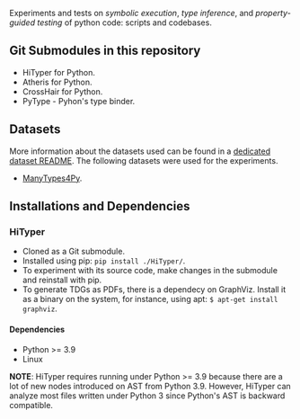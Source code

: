 Experiments and tests on *symbolic execution*, *type inference*, and *property-guided testing* of python code: scripts and codebases.

## Git Submodules in this repository

- HiTyper for Python.
- Atheris for Python.
- CrossHair for Python.
- PyType - Pyhon's type binder.

## Datasets

More information about the datasets used can be found in a [dedicated dataset README](./data/README.md). The following datasets were used for the experiments.

- [ManyTypes4Py](https://www.computer.org/csdl/proceedings-article/msr/2021/871000a585/1tB7kkYXqzS).

## Installations and Dependencies

### HiTyper
- Cloned as a Git submodule.
- Installed using pip: `pip install ./HiTyper/`.
- To experiment with its source code, make changes in the submodule and reinstall with pip.
- To generate TDGs as PDFs, there is a dependecy on GraphViz. Install it as a binary on the system, for instance, using apt: `$ apt-get install graphviz`.

#### Dependencies

- Python >= 3.9
- Linux

**NOTE**: HiTyper requires running under Python >= 3.9 because there are a lot of new nodes introduced on AST from Python 3.9. However, HiTyper can analyze most files written under Python 3 since Python's AST is backward compatible.
